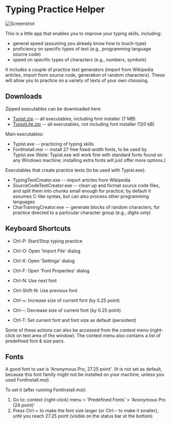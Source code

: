Typing Practice Helper
======================

![Screenshot](https://raw.github.com/aistrate/TypingPractice/master/Screenshot02.png "Screenshot")

This is a little app that enables you to improve your typing skills, including:

* general speed (assuming you already know how to touch-type)
* proficiency on specific types of text (e.g., programming language source code)
* speed on specific types of characters (e.g., numbers, symbols)

It includes a couple of practice text generators (import from Wikipedia articles, import from source code, generation of random characters). These will allow you to practice on a variety of texts of your own choosing.


Downloads
---------

Zipped executables can be downloaded here:

* [Typist.zip](http://dl.dropbox.com/u/14656944/Typist/Typist.zip) -- all executables, including font installer (7 MB)
* [TypistLite.zip](http://dl.dropbox.com/u/14656944/Typist/TypistLite.zip) -- all executables, not including font installer (120 kB)

Main executables:

* Typist.exe -- practicing of typing skills
* FontInstall.msi -- install 27 free fixed-width fonts, to be used by Typist.exe (Note: Typist.exe will work fine with standard fonts found on any Windows machine; installing extra fonts will just offer more options.)

Executables that create practice texts (to be used with Typist.exe):

* TypingTextCreator.exe -- import articles from Wikipedia
* SourceCodeTextCreator.exe -- clean up and format source code files, and split them into chunks small enough for practice; by default it assumes C-like syntax, but can also process other programming languages
* CharTrainingCreator.exe -- generate blocks of random characters, for practice directed to a particular character group (e.g., digits only)


Keyboard Shortcuts
------------------

* Ctrl-P: Start/Stop typing practice
* Ctrl-O: Open 'Import File' dialog
* Ctrl-X: Open 'Settings' dialog
* Ctrl-F: Open 'Font Properties' dialog

* Ctrl-N: Use next font
* Ctrl-Shift-N: Use previous font
* Ctrl-+: Increase size of current font (by 0.25 point)
* Ctrl--: Decrease size of current font (by 0.25 point)
* Ctrl-T: Set current font and font size as default (persistent)

Some of these actions can also be accessed from the context menu (right-click on text area of the window). The context menu also contains a list of predefined font & size pairs.


Fonts
-----

A good font to use is 'Anonymous Pro, 27.25 point'. (It is not set as default, because this font family might not be installed on your machine, unless you used FontInstall.msi).

To set it (after running FontInstall.msi):

1. Go to: context (right-click) menu > 'Predefined Fonts' > 'Anonymous Pro (24 point)'
2. Press Ctrl-+ to make the font size larger (or Ctrl-- to make it smaller), until you reach 27.25 point (visible on the status bar at the bottom)
